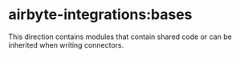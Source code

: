 # airbyte-integrations:bases

This direction contains modules that contain shared code or can be inherited when writing connectors.
